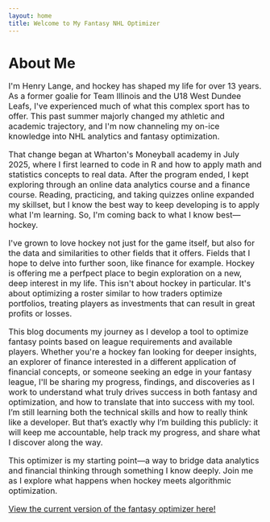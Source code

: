 ```yaml
---
layout: home
title: Welcome to My Fantasy NHL Optimizer
---
```


# About Me

<div style="font-size: 16px;">
  
I'm Henry Lange, and hockey has shaped my life for over 13 years. As a former goalie for Team Illinois and the U18 West Dundee Leafs, I've experienced much of what this complex sport has to offer. This past summer majorly changed my athletic and academic trajectory, and I'm now channeling my on-ice knowledge into NHL analytics and fantasy optimization. 

That change began at Wharton's Moneyball academy in July 2025, where I first learned to code in R and how to apply math and statistics concepts to real data. After the program ended, I kept exploring through an online data analytics course and a finance course. Reading, practicing, and taking quizzes online expanded my skillset, but I know the best way to keep developing is to apply what I'm learning. So, I'm coming back to what I know best—hockey. 

I've grown to love hockey not just for the game itself, but also for the data and similarities to other fields that it offers. Fields that I hope to delve into further soon, like finance for example. Hockey is offering me a perfpect place to begin exploration on a new, deep interest in my life. This isn't about hockey in particular. It's about optimizing a roster similar to how traders optimize portfolios, treating players as investments that can result in great profits or losses. 

This blog documents my journey as I develop a tool to optimize fantasy points based on league requirements and available players. Whether you're a hockey fan looking for deeper insights, an explorer of finance interested in a different application of financial concepts, or someone seeking an edge in your fantasy league, I'll be sharing my progress, findings, and discoveries as I work to understand what truly drives success in both fantasy and optimization, and how to translate that into success with my tool. I’m still learning both the technical skills and how to really think like a developer. But that’s exactly why I’m building this publicly: it will keep me accountable, help track my progress, and share what I discover along the way. 

This optimizer is my starting point—a way to bridge data analytics and financial thinking through something I know deeply. Join me as I explore what happens when hockey meets algorithmic optimization.

[View the current version of the fantasy optimizer here!](https://henrylange.shinyapps.io/fantasy_nhl_optimizer/)

</div>
